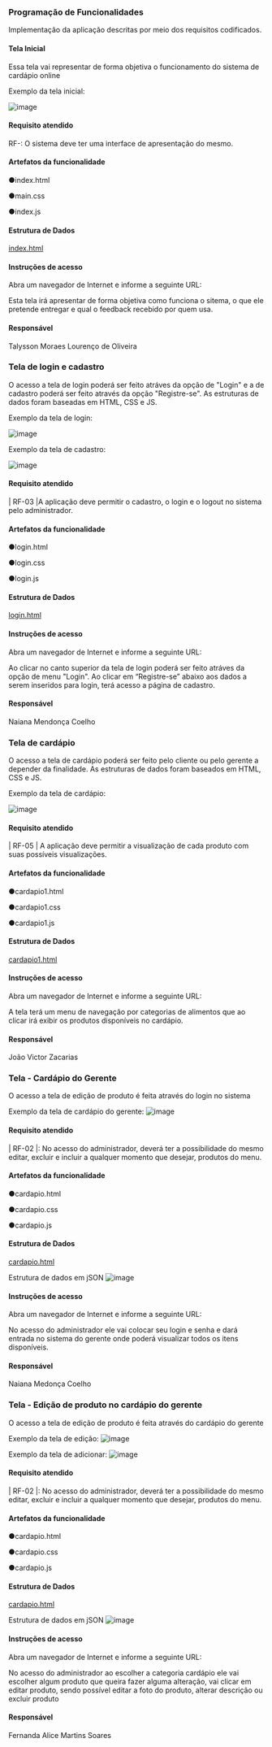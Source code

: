 ### Programação de Funcionalidades

Implementação da aplicação descritas por meio dos requisitos codificados.

#### Tela Inicial

Essa tela vai representar de forma objetiva o funcionamento do sistema de cardápio online

Exemplo da tela inicial:

![image](https://github.com/ICEI-PUC-Minas-PMV-ADS/pmv-ads-2023-2-e1-proj-web-t1-easymenu/assets/127908761/2c9e2cfa-eb1b-4cc6-9462-f2bda62555cd)

#### Requisito atendido

RF-: O sistema deve ter uma interface de apresentação do mesmo.


#### Artefatos da funcionalidade

●index.html

●main.css

●index.js


#### Estrutura de Dados

[index.html](https://github.com/ICEI-PUC-Minas-PMV-ADS/pmv-ads-2023-2-e1-proj-web-t1-easymenu/blob/main/codigo-fonte/Development%20EasyMenu/index.html)


#### Instruções de acesso

Abra um navegador de Internet e informe a seguinte URL: 

Esta tela irá apresentar de forma objetiva como funciona o sitema, o que ele pretende entregar e qual o feedback recebido por quem usa.


#### Responsável
Talysson Moraes Lourenço de Oliveira


### Tela de login e cadastro


O acesso a tela de login poderá ser feito atráves da opção de "Login" e a de cadastro poderá ser feito através da opção "Registre-se". As estruturas de dados foram baseadas em HTML, CSS e JS.

Exemplo da tela de login: 


![image](https://github.com/ICEI-PUC-Minas-PMV-ADS/pmv-ads-2023-2-e1-proj-web-t1-easymenu/assets/144706915/c0c55fc3-8cd4-4ce2-abd8-89ecdc1d55ae)


Exemplo da tela de cadastro: 

![image](https://github.com/ICEI-PUC-Minas-PMV-ADS/pmv-ads-2023-2-e1-proj-web-t1-easymenu/assets/144706915/8045321e-1977-477a-b41c-c34afe8b61ab)


#### Requisito atendido

| RF-03 |A aplicação deve permitir o cadastro, o login e o logout no sistema pelo administrador.

#### Artefatos da funcionalidade

●login.html

●login.css

●login.js


#### Estrutura de Dados

[login.html](https://github.com/ICEI-PUC-Minas-PMV-ADS/pmv-ads-2023-2-e1-proj-web-t1-easymenu/blob/main/codigo-fonte/login/login.css)


#### Instruções de acesso

Abra um navegador de Internet e informe a seguinte URL: 

Ao clicar no canto superior da tela de login poderá ser feito atráves da opção de menu "Login".
Ao clicar em “Registre-se” abaixo aos dados a serem inseridos para login, terá acesso a página de cadastro.


#### Responsável
Naiana Mendonça Coelho

### Tela de cardápio 

O acesso a tela de cardápio poderá ser feito pelo cliente ou pelo gerente a depender da finalidade. As estruturas de dados foram baseados em HTML, CSS e JS.

Exemplo da tela de cardápio:

![image](https://github.com/ICEI-PUC-Minas-PMV-ADS/pmv-ads-2023-2-e1-proj-web-t1-easymenu/assets/144706915/2347dfae-6111-45ee-a973-4a3da967a8a9)

#### Requisito atendido

| RF-05 | A aplicação deve permitir a visualização de cada produto com suas possíveis visualizações.


#### Artefatos da funcionalidade

●cardapio1.html

●cardapio1.css

●cardapio1.js


#### Estrutura de Dados

[cardapio1.html](https://github.com/ICEI-PUC-Minas-PMV-ADS/pmv-ads-2023-2-e1-proj-web-t1-easymenu/blob/main/codigo-fonte/cardapio1/cardapio1.html)


#### Instruções de acesso

Abra um navegador de Internet e informe a seguinte URL: 

A tela terá um menu de navegação por categorias de alimentos que ao clicar irá exibir os produtos disponíveis no cardápio.


#### Responsável
João Victor Zacarias


### Tela - Cardápio do Gerente 

O acesso a tela de edição de produto é feita através do login no sistema 

Exemplo da tela de cardápio do gerente:
![image](https://github.com/ICEI-PUC-Minas-PMV-ADS/pmv-ads-2023-2-e1-proj-web-t1-easymenu/assets/144706915/644ca2d3-dd52-464b-881b-01cf8cc4a792)


#### Requisito atendido

| RF-02 |: No acesso do administrador, deverá ter a possibilidade do mesmo editar, excluir e incluir a qualquer momento que desejar, produtos do menu.

#### Artefatos da funcionalidade

●cardapio.html

●cardapio.css

●cardapio.js

#### Estrutura de Dados

[cardapio.html](https://github.com/ICEI-PUC-Minas-PMV-ADS/pmv-ads-2023-2-e1-proj-web-t1-easymenu/blob/naiana_mendonca/codigo-fonte/cardapio/cardapio.html)

Estrutura de dados em jSON
![image](https://github.com/ICEI-PUC-Minas-PMV-ADS/pmv-ads-2023-2-e1-proj-web-t1-easymenu/assets/144706915/7603462a-443d-4426-9adb-fc918771a777)



#### Instruções de acesso

Abra um navegador de Internet e informe a seguinte URL:

No acesso do administrador ele vai colocar seu login e senha e dará entrada no sistema do gerente onde poderá visualizar todos os itens disponíveis.

#### Responsável

Naiana Medonça Coelho

### Tela - Edição de produto no cardápio do gerente

O acesso a tela de edição de produto é feita através do cardápio do gerente 

Exemplo da tela de edição:
![image](https://github.com/ICEI-PUC-Minas-PMV-ADS/pmv-ads-2023-2-e1-proj-web-t1-easymenu/assets/144706915/d0d641a4-7c6f-435b-990f-25eedba825c7)

Exemplo da tela de adicionar:
![image](https://github.com/ICEI-PUC-Minas-PMV-ADS/pmv-ads-2023-2-e1-proj-web-t1-easymenu/assets/144706915/fb701436-8508-4004-a2eb-07769fe470a2)


#### Requisito atendido

| RF-02 |: No acesso do administrador, deverá ter a possibilidade do mesmo editar, excluir e incluir a qualquer momento que desejar, produtos do menu.

#### Artefatos da funcionalidade

●cardapio.html

●cardapio.css

●cardapio.js

#### Estrutura de Dados

[cardapio.html](https://github.com/ICEI-PUC-Minas-PMV-ADS/pmv-ads-2023-2-e1-proj-web-t1-easymenu/blob/naiana_mendonca/codigo-fonte/cardapio/cardapio.html)


Estrutura de dados em jSON
![image](https://github.com/ICEI-PUC-Minas-PMV-ADS/pmv-ads-2023-2-e1-proj-web-t1-easymenu/assets/144706915/7603462a-443d-4426-9adb-fc918771a777)


#### Instruções de acesso

Abra um navegador de Internet e informe a seguinte URL:

No acesso do administrador ao escolher a categoria cardápio ele vai escolher algum produto que queira fazer alguma alteração, vai clicar em editar produto, sendo possível editar a foto do produto, alterar descrição ou excluir produto


#### Responsável

Fernanda Alice Martins Soares

